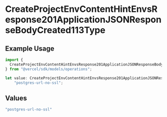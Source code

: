 # CreateProjectEnvContentHintEnvsResponse201ApplicationJSONResponseBodyCreated113Type

## Example Usage

```typescript
import {
  CreateProjectEnvContentHintEnvsResponse201ApplicationJSONResponseBodyCreated113Type,
} from "@vercel/sdk/models/operations";

let value: CreateProjectEnvContentHintEnvsResponse201ApplicationJSONResponseBodyCreated113Type =
    "postgres-url-no-ssl";
```

## Values

```typescript
"postgres-url-no-ssl"
```